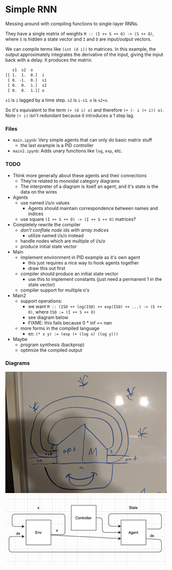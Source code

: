 # Simple RNN

Messing around with compiling functions to single-layer RNNs.

They have a single matrix of weights `M :: (I ++ S ++ O) -> (S ++ O)`, where `S` is hidden a state vector and `I` and `O` are input/output vectors.

We can compile terms like `(int (d i))` to matrices. In this example, the output approximately integrates the derivative of the input, giving the input back with a delay. It produces the matrix:

```
   s1  s2  o
[[ 1.  1.  0.]  i
 [ 0. -1.  0.]  s1
 [ 0.  0.  1.]  s2
 [ 0.  0.  1.]] o
```

`s1` is `i` lagged by a time step.
`s2` is `i-s1`.
`o`  is `s2+o`.

So it's equivalent to the term `(+ (d i) o)` and therefore `(+ (- i (+ i)) o)`. Note `(+ i)` isn't redundant because it introduces a 1 step lag.

### Files

- `main.ipynb`: Very simple agents that can only do basic matrix stuff
    - the last example is a PID controller
- `main2.ipynb`: Adds unary functions like `log`, `exp`, etc.

### TODO

- Think more generally about these agents and their connections
    - They're related to monoidal category diagrams
    - The interpreter of a diagram is itself an agent, and it's state is the data on the wires
- Agents
    - use named i/s/o values
        - Agents should maintain correspondence between names and indices
    - use square `(I ++ S ++ O) -> (I ++ S ++ O)` matrices?
- Completely rewrite the compiler
    - *don't conflate node ids with array indices*
        - utilize named i/s/o instead
    - handle nodes which are multiple of i/s/o
    - produce initial state vector
- Main
    - implement environment in PID example as it's own agent
        - this just requires a nice way to hook agents together
        - draw this out first
    - compiler should produce an initial state vector
        - use this to implement constants (just need a permanent 1 in the state vector)
    - compiler support for multiple o's
- Main2
    - support operations: 
        - we want `M :: (ISO ++ log(ISO) ++ exp(ISO) ++ ...) -> (S ++ O)`, where `ISO := (I ++ S ++ O)`
        - see diagram below
        - FIXME: this fails because 0 * inf == nan
    - more forms in the compiled language
        - ex: `(* x y) := (exp (+ (log x) (log y)))`
- Maybe
    - program synthesis (backprop)
    - optimize the compiled output

### Diagrams

![Simple RNN with operations diagram](pics/diagram.jpg)
![PID components](pics/agent_env.png)




